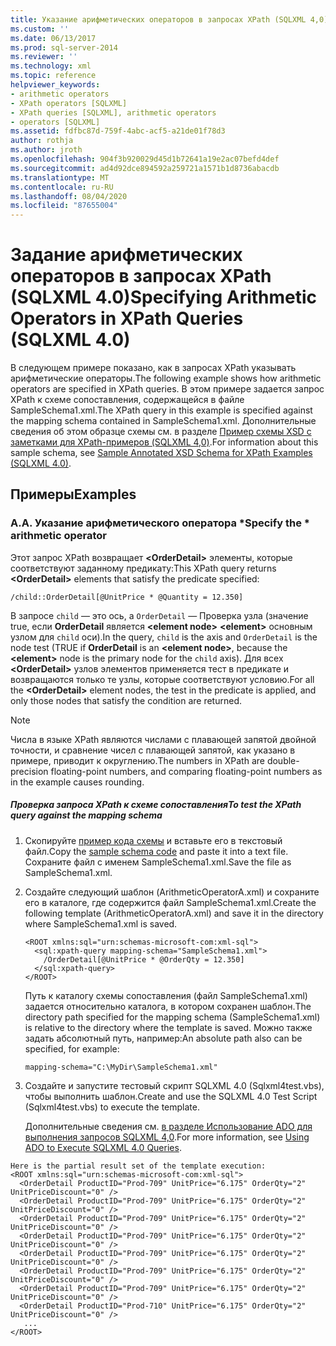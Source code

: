 ```yaml
---
title: Указание арифметических операторов в запросах XPath (SQLXML 4,0) | Документация Майкрософт
ms.custom: ''
ms.date: 06/13/2017
ms.prod: sql-server-2014
ms.reviewer: ''
ms.technology: xml
ms.topic: reference
helpviewer_keywords:
- arithmetic operators
- XPath operators [SQLXML]
- XPath queries [SQLXML], arithmetic operators
- operators [SQLXML]
ms.assetid: fdfbc87d-759f-4abc-acf5-a21de01f78d3
author: rothja
ms.author: jroth
ms.openlocfilehash: 904f3b920029d45d1b72641a19e2ac07befd4def
ms.sourcegitcommit: ad4d92dce894592a259721a1571b1d8736abacdb
ms.translationtype: MT
ms.contentlocale: ru-RU
ms.lasthandoff: 08/04/2020
ms.locfileid: "87655004"
---
```

# <a name="specifying-arithmetic-operators-in-xpath-queries-sqlxml-40"></a><span data-ttu-id="da4a4-102">Задание арифметических операторов в запросах XPath (SQLXML 4.0)</span><span class="sxs-lookup"><span data-stu-id="da4a4-102">Specifying Arithmetic Operators in XPath Queries (SQLXML 4.0)</span></span>
  <span data-ttu-id="da4a4-103">В следующем примере показано, как в запросах XPath указывать арифметические операторы.</span><span class="sxs-lookup"><span data-stu-id="da4a4-103">The following example shows how arithmetic operators are specified in XPath queries.</span></span> <span data-ttu-id="da4a4-104">В этом примере задается запрос XPath к схеме сопоставления, содержащейся в файле SampleSchema1.xml.</span><span class="sxs-lookup"><span data-stu-id="da4a4-104">The XPath query in this example is specified against the mapping schema contained in SampleSchema1.xml.</span></span> <span data-ttu-id="da4a4-105">Дополнительные сведения об этом образце схемы см. в разделе [Пример схемы XSD с заметками для XPath-примеров &#40;SQLXML 4,0&#41;](sample-annotated-xsd-schema-for-xpath-examples-sqlxml-4-0.md).</span><span class="sxs-lookup"><span data-stu-id="da4a4-105">For information about this sample schema, see [Sample Annotated XSD Schema for XPath Examples &#40;SQLXML 4.0&#41;](sample-annotated-xsd-schema-for-xpath-examples-sqlxml-4-0.md).</span></span>  
  
## <a name="examples"></a><span data-ttu-id="da4a4-106">Примеры</span><span class="sxs-lookup"><span data-stu-id="da4a4-106">Examples</span></span>  
  
### <a name="a-specify-the--arithmetic-operator"></a><span data-ttu-id="da4a4-107">A.</span><span class="sxs-lookup"><span data-stu-id="da4a4-107">A.</span></span> <span data-ttu-id="da4a4-108">Указание арифметического оператора \*</span><span class="sxs-lookup"><span data-stu-id="da4a4-108">Specify the \* arithmetic operator</span></span>  
 <span data-ttu-id="da4a4-109">Этот запрос XPath возвращает **\<OrderDetail>** элементы, которые соответствуют заданному предикату:</span><span class="sxs-lookup"><span data-stu-id="da4a4-109">This XPath query returns **\<OrderDetail>** elements that satisfy the predicate specified:</span></span>  
  
```  
/child::OrderDetail[@UnitPrice * @Quantity = 12.350]  
```  
  
 <span data-ttu-id="da4a4-110">В запросе `child` — это ось, а `OrderDetail` — Проверка узла (значение true, если **OrderDetail** является **\<element node>** **\<element>** основным узлом для `child` оси).</span><span class="sxs-lookup"><span data-stu-id="da4a4-110">In the query, `child` is the axis and `OrderDetail` is the node test (TRUE if **OrderDetail** is an **\<element node>**, because the **\<element>** node is the primary node for the `child` axis).</span></span> <span data-ttu-id="da4a4-111">Для всех **\<OrderDetail>** узлов элементов применяется тест в предикате и возвращаются только те узлы, которые соответствуют условию.</span><span class="sxs-lookup"><span data-stu-id="da4a4-111">For all the **\<OrderDetail>** element nodes, the test in the predicate is applied, and only those nodes that satisfy the condition are returned.</span></span>  
  
> [!NOTE]  
>  <span data-ttu-id="da4a4-112">Числа в языке XPath являются числами с плавающей запятой двойной точности, и сравнение чисел с плавающей запятой, как указано в примере, приводит к округлению.</span><span class="sxs-lookup"><span data-stu-id="da4a4-112">The numbers in XPath are double-precision floating-point numbers, and comparing floating-point numbers as in the example causes rounding.</span></span>  
  
##### <a name="to-test-the-xpath-query-against-the-mapping-schema"></a><span data-ttu-id="da4a4-113">Проверка запроса XPath к схеме сопоставления</span><span class="sxs-lookup"><span data-stu-id="da4a4-113">To test the XPath query against the mapping schema</span></span>  
  
1.  <span data-ttu-id="da4a4-114">Скопируйте [пример кода схемы](sample-annotated-xsd-schema-for-xpath-examples-sqlxml-4-0.md) и вставьте его в текстовый файл.</span><span class="sxs-lookup"><span data-stu-id="da4a4-114">Copy the [sample schema code](sample-annotated-xsd-schema-for-xpath-examples-sqlxml-4-0.md) and paste it into a text file.</span></span> <span data-ttu-id="da4a4-115">Сохраните файл с именем SampleSchema1.xml.</span><span class="sxs-lookup"><span data-stu-id="da4a4-115">Save the file as SampleSchema1.xml.</span></span>  
  
2.  <span data-ttu-id="da4a4-116">Создайте следующий шаблон (ArithmeticOperatorA.xml) и сохраните его в каталоге, где содержится файл SampleSchema1.xml.</span><span class="sxs-lookup"><span data-stu-id="da4a4-116">Create the following template (ArithmeticOperatorA.xml) and save it in the directory where SampleSchema1.xml is saved.</span></span>  
  
    ```  
    <ROOT xmlns:sql="urn:schemas-microsoft-com:xml-sql">  
      <sql:xpath-query mapping-schema="SampleSchema1.xml">  
        /OrderDetail[@UnitPrice * @OrderQty = 12.350]  
      </sql:xpath-query>  
    </ROOT>  
    ```  
  
     <span data-ttu-id="da4a4-117">Путь к каталогу схемы сопоставления (файл SampleSchema1.xml) задается относительно каталога, в котором сохранен шаблон.</span><span class="sxs-lookup"><span data-stu-id="da4a4-117">The directory path specified for the mapping schema (SampleSchema1.xml) is relative to the directory where the template is saved.</span></span> <span data-ttu-id="da4a4-118">Можно также задать абсолютный путь, например:</span><span class="sxs-lookup"><span data-stu-id="da4a4-118">An absolute path also can be specified, for example:</span></span>  
  
    ```  
    mapping-schema="C:\MyDir\SampleSchema1.xml"  
    ```  
  
3.  <span data-ttu-id="da4a4-119">Создайте и запустите тестовый скрипт SQLXML 4.0 (Sqlxml4test.vbs), чтобы выполнить шаблон.</span><span class="sxs-lookup"><span data-stu-id="da4a4-119">Create and use the SQLXML 4.0 Test Script (Sqlxml4test.vbs) to execute the template.</span></span>  
  
     <span data-ttu-id="da4a4-120">Дополнительные сведения см. [в разделе Использование ADO для выполнения запросов SQLXML 4,0](../../sqlxml/using-ado-to-execute-sqlxml-4-0-queries.md).</span><span class="sxs-lookup"><span data-stu-id="da4a4-120">For more information, see [Using ADO to Execute SQLXML 4.0 Queries](../../sqlxml/using-ado-to-execute-sqlxml-4-0-queries.md).</span></span>  
  
```  
Here is the partial result set of the template execution:    
<ROOT xmlns:sql="urn:schemas-microsoft-com:xml-sql">  
  <OrderDetail ProductID="Prod-709" UnitPrice="6.175" OrderQty="2" UnitPriceDiscount="0" />   
  <OrderDetail ProductID="Prod-709" UnitPrice="6.175" OrderQty="2" UnitPriceDiscount="0" />   
  <OrderDetail ProductID="Prod-709" UnitPrice="6.175" OrderQty="2" UnitPriceDiscount="0" />   
  <OrderDetail ProductID="Prod-709" UnitPrice="6.175" OrderQty="2" UnitPriceDiscount="0" />   
  <OrderDetail ProductID="Prod-709" UnitPrice="6.175" OrderQty="2" UnitPriceDiscount="0" />   
  <OrderDetail ProductID="Prod-709" UnitPrice="6.175" OrderQty="2" UnitPriceDiscount="0" />   
  <OrderDetail ProductID="Prod-709" UnitPrice="6.175" OrderQty="2" UnitPriceDiscount="0" />   
  <OrderDetail ProductID="Prod-710" UnitPrice="6.175" OrderQty="2" UnitPriceDiscount="0" />   
   ...  
</ROOT>  
```  
  
  
